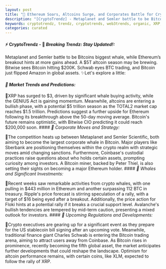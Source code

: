 ```yaml
---
layout: post
title: "🌌 Ethereum Soars, Altcoins Surge, and Corporates Battle for Crypto Crown"
description: "[CryptoTrendz] - Metaplanet and Semler battle to be Bitcoins biggest whale, while Ethereum’s breakout hints at more gains ahead. A $5T altcoin season may be brewing. Bitwise sees Bitcoin hitting $200K. Schwab eyes BTC trading, and Bitcoin just flipped Amazon in global assets."
keywords: cryptotrendz, trendz, cryptotrends, web3trends, organic, XRP, Crypto, Analyst, altcoin, market, Altcoins, Miner, BTC, stablecoin, Dogecoin, Ethereum, ETH, Bitcoin
categories: curated
---
```


#### ⚡ CryptoTrendz - 📌 *Breaking Trendz: Stay Updated!:*

Metaplanet and Semler battle to be Bitcoins biggest whale, while Ethereum’s breakout hints at more gains ahead. A $5T altcoin season may be brewing. Bitwise sees Bitcoin hitting $200K. Schwab eyes BTC trading, and Bitcoin just flipped Amazon in global assets. ✨Let's explore a little:


#### *🔖  Market Trends and Predictions:*  

🔹XRP has surged to $3, driven by significant whale buying activity, while the GENIUS Act is gaining momentum. Meanwhile, altcoins are entering a bullish phase, with a potential $5 trillion season as the TOTAL2 market cap reaches $1.5 trillion. Predictions suggest a further upside for Ethereum following its breakthrough above the 50-day moving average. Bitcoin's future remains optimistic, with Bitwise CIO predicting it could reach $200,000 soon. #### *🔖  Corporate Moves and Strategy:*  

🔹The competition heats up between Metaplanet and Semler Scientific, both aiming to become the largest corporate whale in Bitcoin. Major players like Sberbank are positioning themselves within the crypto realm with strategic moves amid changing sanctions. Furthermore, Coinbase's custodial practices raise questions about who holds certain assets, prompting curiosity among investors. A Bitcoin miner, backed by Peter Thiel, is also setting their sights on becoming a major Ethereum holder. #### *🔖  Whales and Significant Investments:*  

🔹Recent weeks saw remarkable activities from crypto whales, with one pulling in $443 million in Ethereum and another surpassing 112 BTC in treasury. Ripple's price forecast is stirring speculation of a rally, with a target of $16 being eyed after a breakout. Additionally, the price action for Floki hints at a potential rally if it breaks a crucial support level. Avalanche's bullish tendencies are tempered by mid-term caution, presenting a mixed outlook for investors. #### *🔖  Upcoming Regulations and Developments:*  

🔹Crypto executives are gearing up for a significant event as they prepare for the US stablecoin bill signing after an upcoming vote. Meanwhile, traditional finance giant Charles Schwab is entering the Bitcoin trading arena, aiming to attract users away from Coinbase. As Bitcoin rises in prominence, recently becoming the fifth global asset, the market anticipates further developments that could reshape the landscape. Optimism for altcoin performance remains, with certain coins, like XLM, expected to follow the rally of XRP.